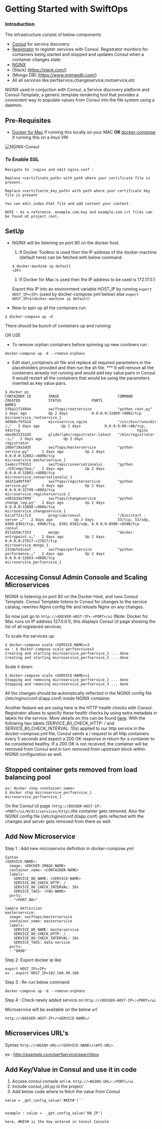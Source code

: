 # Getting Started with SwiftOps

### Introduction

The infrastructure consist of below components

* [Consul](http://www.consul.io) for service discovery
* [Registrator](https://github.com/gliderlabs/registrator) to register services with Consul. Registrator monitors for containers being started and stopped and updates Consul when a container changes state.
* [NGINX](http://nginx.org/)
* [Slack] (https://slack.com/)
* [Mongo DB] (https://www.mongodb.com/)
* All all services like perfservice,changeservice,rootservice,etc


NGINX used in conjuction with Consul, a Service discovery platform and Consul-Template, a generic template rendering tool that provides a convenient way to populate values from Consul into the file system using a daemon.


## Pre-Requisites

* [Docker for Mac](https://www.docker.com/products/docker#/mac) if running this locally on your MAC **OR** 
[docker-compose](https://docs.docker.com/compose/install) if running this on a linux VM

![NGINX-Consul](image.png)

### To Enable SSL
    Navigate to .\nginx and edit nginx.conf :
    
	Replace <certificate_path> with path where your certificate file is present.
	
	Replace <certifiacte_key_path> with path where your certificate key file is present
	
	You can edit index.html file and add content your content.
	
	NOTE : As a reference, example.com.key and example.com.crt files can be found at project root.


## SetUp

* NGINX will be listening on port 80 on the docker host.
     1. If Docker Toolbox is used then the IP address of the docker-machine (default here) can be fetched with below command

     ```
     $ docker-machine ip default
     <IP>
     ```
     1. If Docker for Mac is used then the IP address to be used is 172.17.0.1

     Export this IP into an environment variable HOST_IP by running `export HOST_IP=<IP>` (used by docker-compose.yml below)
	 else `export HOST_IP=$(docker-machine ip default)`

* Now to spin up all the containers run: 

```
$ docker-compose up -d
```
There should be bunch of containers up and running:

OR USE
 
* To remove orphan containers before spinning up new continers run :
```
docker-compose up -d --remove-orphans
```
* Edit start_containers.sh file and replace all required parameters in the placeholders provided and then run the sh file.
	*** It will remove all the containers already not running and would add key value pairs in Consul.
	It would restart all the containers that would be using the parameters inserted as key value pairs.

```
$ docker ps           
CONTAINER ID        IMAGE                           COMMAND                  CREATED             STATUS              PORTS                                                                            NAMES
5f8a21f24094        swiftops/rootservice            "python root.py"         2 days ago          Up 2 days           0.0.0.0:32809->8082/tcp                                                          microservice_rootservice_1
469b0cf9fb24        microservice_nginx              "/usr/bin/runsvdir /…"   2 days ago          Up 2 days           0.0.0.0:80->80/tcp, 443/tcp                                                      nginx
ebe4631332d5        gliderlabs/registrator:latest   "/bin/registrator -i…"   2 days ago          Up 2 days                                                                                            registrator
28b6f19a3dd5        swiftops/masterservice          "python service.py"      2 days ago          Up 2 days           0.0.0.0:32802->8090/tcp                                                          microservice_masterservice_1
2aa6ccff9353        swiftops/conversationalui       "python ./UIComp/Sea…"   2 days ago          Up 2 days           0.0.0.0:32801->8088/tcp                                                          microservice_conversationalui_1
36151a09f597        swiftops/registerservice        "python service.py"      2 days ago          Up 2 days           0.0.0.0:32799->8083/tcp                                                          microservice_registerservice_1
ed81b28a7899        swiftops/changeservice          "python change_log.py"   2 days ago          Up 2 days           0.0.0.0:32808->8084/tcp                                                          microservice_changeservice_1
b1caff21cfc5        progrium/consul                 "/bin/start -server …"   2 days ago          Up 2 days           53/tcp, 53/udp, 8300-8302/tcp, 8400/tcp, 8301-8302/udp, 0.0.0.0:8500->8500/tcp   consul
857a550cf353        mongo                           "docker-entrypoint.s…"   2 days ago          Up 2 days           0.0.0.0:27017->27017/tcp                                                         microservice_mongo_1
231defe3ceaf        swiftops/perfservice            "python performance.…"   2 days ago          Up 2 days           0.0.0.0:32803->8086/tcp                                                          microservice_perfservice_1

```

## Accessing Consul Admin Console and Scaling Microservices

NGINX is listening on port 80 on the Docker Host, and runs Consul Template. Consul Template listens to Consul for changes to the service catalog, rewrites Nginx config file and reloads Nginx on any changes. 

So now just go to `http://<DOCKER-HOST-IP>:<PORT>/ui` (Note: Docker for Mac runs on IP address 127.0.0.1), this displays Consul UI page showing the list of all registered services.

To scale the services up:

```
$ docker-compose scale <SERVICE-NAME>=3
ex : $ docker-compose scale perfservice=3
Creating and starting microservice_perfservice_2 ... done
Creating and starting microservice_perfservice_3 ... done
```

Scale it down:

```
$ docker-compose scale <SERVICE-NAME>=1
Stopping and removing microservice_perfservice_2 ... done
Stopping and removing microservice_perfservice_3 ... done
```

All the changes should be automatically reflected in the NGINX config file (/etc/nginx/conf.d/app.conf) inside NGINX container. 

Another feature we are using here is the HTTP health checks with Consul. Registrator allows to specify these health checks by using extra metadata in labels for the service. More details on this can be found [here](http://gliderlabs.com/registrator/latest/user/backends/#consul). 
With the following two labels (SERVICE_80_CHECK_HTTP: / and SERVICE_80_CHECK_INTERVAL: 10s) applied to our http service in the docker-compose.yml file, Consul sends a / request to all http containers every 5 seconds and expect a 200 OK response in return for a container to be considered healthy. If a 200 OK is not received, the container will be removed from Consul and in turn removed from upstream block within NGINX configuration as well.

## Stopped container gets removed from load balancing pool
```
ex: docker stop <container_name>
$ docker stop microservice_perfservice_1
microservice_perfservice_1
```
On the Consul UI page `(http://DOCKER-HOST-IP:<PORT>/ui/#/dc1/services/http)`,the container gets removed. Also the NGINX config file (/etc/nginx/conf.d/app.conf) gets reflected with the changes and server gets removed from there as well.

## Add New Microservice 

Step 1 : Add new microservice definition in docker-compose.yml

```
Syntax
<SERVICE-NAME>:
  image: <DOCKER-IMAGE-NAME>
  container_name: <CONTAINER-NAME>
  labels:
    SERVICE_80_NAME: <SERVICE-NAME>
    SERVICE_80_CHECK_HTTP: /
    SERVICE_80_CHECK_INTERVAL: 10s
	SERVICE_TAGS: <TAG-NAME>
  ports:
  - "<PORT_NO>"

Sample definition
masterservice:
  image: swiftops/masterservice
  container_name: masterservice
  labels:
    SERVICE_80_NAME: masterservice
    SERVICE_80_CHECK_HTTP: /
    SERVICE_80_CHECK_INTERVAL: 10s
	SERVICE_TAGS: data-service
  ports:
  - "8090"
```

Step 2: Export docker ip like
```
export HOST_IP=<IP>
ex . export HOST_IP=192.168.99.100
```

Step 3 : Re-run below command

```
docker-compose up -d --remove-orphans
```
Step 4 : Check newly added service on ```http://<DOCKER-HOST-IP>:<PORT>/ui```

Microservice will be available on the below url

```
http://<DOCKER-HOST-IP>/<SERVICE-NAME>/
```

## Microservices URL's
Syntax
`http://<NGINX-URL>/<SERVICE-NAME>/<API-URL>`

ex : 
http://example.com/perfservice/searchbox


## Add Key/Value in Consul and use it in code
1. Access consul console url i.e.  `http://<NGINX-URL>:<PORT>/ui`
2. Include consul_util.py in the project`
3. Add below code where to fetch the value from Consul

```from consul_util import _get_config_value
value = _get_config_value('#KEY#')```


example : value =  _get_config_value('DB_IP')

here, #KEY# is the key entered in Consul Console
  
